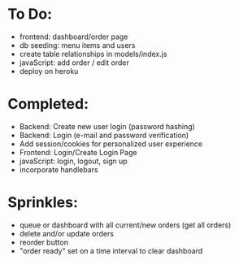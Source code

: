 # To Do:
* frontend: dashboard/order page
* db seeding: menu items and users
* create table relationships in models/index.js
* javaScript: add order / edit order
* deploy on heroku

# Completed:
* Backend: Create new user login (password hashing)
* Backend: Login (e-mail and password verification)
* Add session/cookies for personalized user experience
* Frontend: Login/Create Login Page
* javaScript: login, logout, sign up
* incorporate handlebars

# Sprinkles:
- queue or dashboard with all current/new orders (get all orders)
- delete and/or update orders
- reorder button
- "order ready" set on a time interval to clear dashboard